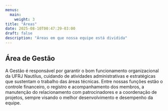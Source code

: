 ```yaml
---
menus:
  main:
    weight: 3
title: "Áreas"
date: 2025-08-10T00:47:29-03:00
draft: false
description: "Áreas em que nossa equipe está dividida"
---
```


<section>

## Área de Gestão

A Gestão é responsável por garantir o bom funcionamento organizacional da UFRJ Nautilus, cuidando de atividades administrativas e estratégicas que sustentam o trabalho das áreas técnicas. Entre nossas funções estão o controle financeiro, o registro e acompanhamento dos membros, a manutenção do relacionamento com patrocinadores e a coordenação de projetos, sempre visando o melhor desenvolvimento e desempenho da equipe.

</section>

